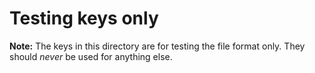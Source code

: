 # Testing keys only

**Note:** The keys in this directory are for testing the file format
only. They should *never* be used for anything else.
